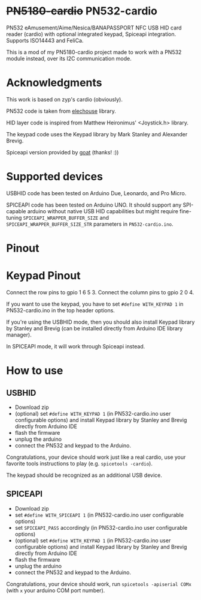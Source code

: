 # ~~PN5180-cardio~~ PN532-cardio

PN532 eAmusement/Aime/Nesica/BANAPASSPORT NFC USB HID card reader (cardio) with optional integrated keypad, Spiceapi integration. Supports ISO14443 and FeliCa.

This is a mod of my PN5180-cardio project made to work with a PN532 module instead, over its I2C communication mode.

# Acknowledgments

This work is based on zyp's cardio (obviously).

PN532 code is taken from [elechouse](https://github.com/elechouse/PN532) library.

HID layer code is inspired from Matthew Heironimus' <Joystick.h> library.

The keypad code uses the Keypad library by Mark Stanley and Alexander Brevig.

Spiceapi version provided by [goat](https://github.com/goaaats) (thanks! :))

# Supported devices

USBHID code has been tested on Arduino Due, Leonardo, and Pro Micro.

SPICEAPI code has been tested on Arduino UNO.
It should support any SPI-capable arduino without native USB HID capabilities but might require fine-tuning
`SPICEAPI_WRAPPER_BUFFER_SIZE` and `SPICEAPI_WRAPPER_BUFFER_SIZE_STR` parameters in `PN532-cardio.ino`.

# Pinout

# Keypad Pinout

Connect the row pins to gpio 1 6 5 3.
Connect the column pins to gpio 2 0 4.

If you want to use the keypad, you have to set `#define WITH_KEYPAD 1` in PN532-cardio.ino in the top header options.

If you're using the USBHID mode, then you should also install Keypad library by Stanley and Brevig (can be installed directly from Arduino IDE library manager).

In SPICEAPI mode, it will work through Spiceapi instead.

# How to use

## USBHID

- Download zip
- (optional) set `#define WITH_KEYPAD 1` (in PN532-cardio.ino user configurable options) and install Keypad library by Stanley and Brevig directly from Arduino IDE
- flash the firmware
- unplug the arduino
- connect the PN532 and keypad to the Arduino.

Congratulations, your device should work just like a real cardio, use 
your favorite tools instructions to play (e.g. `spicetools -cardio`).

The keypad should be recognized as an additional USB device.

## SPICEAPI

- Download zip
- set `#define WITH_SPICEAPI 1` (in PN532-cardio.ino user configurable options)
- set `SPICEAPI_PASS` accordingly (in PN532-cardio.ino user configurable options)
- (optional) set `#define WITH_KEYPAD 1` (in PN532-cardio.ino user configurable options) and install Keypad library by Stanley and Brevig directly from Arduino IDE
- flash the firmware
- unplug the arduino
- connect the PN532 and keypad to the Arduino.

Congratulations, your device should work, run `spicetools -apiserial COMx` (with `x` your arduino COM port number).
